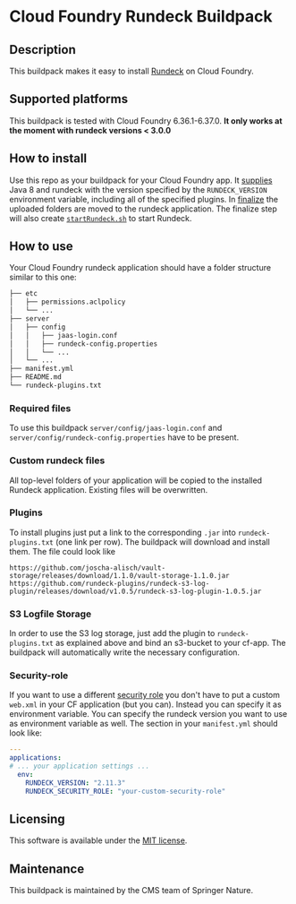 # Cloud Foundry Rundeck Buildpack

## Description
This buildpack makes it easy to install [Rundeck](https://www.rundeck.com/open-source) on Cloud Foundry. 

## Supported platforms
This buildpack is tested with Cloud Foundry 6.36.1-6.37.0. **It only works at the moment with rundeck versions < 3.0.0**

## How to install
Use this repo as your buildpack for your Cloud Foundry app. It [supplies](/bin/supply) Java 8 and rundeck with the version specified by the `RUNDECK_VERSION` environment variable, including all of the specified plugins. In [finalize](/bin/finalize) the uploaded folders are moved to the rundeck application. The finalize step will also create [`startRundeck.sh`](startRundeck.sh) to start Rundeck. 

## How to use
Your Cloud Foundry rundeck application should have a folder structure similar to this one:
```bash
├── etc
│   ├── permissions.aclpolicy
│   └── ...
├── server
│   ├── config
│   │   ├── jaas-login.conf
│   │   ├── rundeck-config.properties
│   │   └── ...
│   └── ...
├── manifest.yml
├── README.md
└── rundeck-plugins.txt

```
### Required files
To use this buildpack `server/config/jaas-login.conf` and `server/config/rundeck-config.properties` have to be present. 

### Custom rundeck files 
All top-level folders of your application will be copied to the installed Rundeck application. Existing files will be overwritten. 

### Plugins
To install plugins just put a link to the corresponding `.jar` into `rundeck-plugins.txt` (one link per row). The buildpack will download and install them. The file could look like

```
https://github.com/joscha-alisch/vault-storage/releases/download/1.1.0/vault-storage-1.1.0.jar
https://github.com/rundeck-plugins/rundeck-s3-log-plugin/releases/download/v1.0.5/rundeck-s3-log-plugin-1.0.5.jar
```

### S3 Logfile Storage
In order to use the S3 log storage, just add the plugin to `rundeck-plugins.txt` as explained above and bind an s3-bucket to your cf-app. The buildpack will automatically write the necessary configuration.

### Security-role
If you want to use a different [security role](http://rundeck.org/docs/administration/authenticating-users.html#security-role) you don't have to put a custom `web.xml` in your CF application (but you can). Instead you can specify it as environment variable. You can specify the rundeck version you want to use as environment variable as well. The section in your `manifest.yml` should look like: 

```yaml
---
applications:
# ... your application settings ...
  env:
    RUNDECK_VERSION: "2.11.3"
    RUNDECK_SECURITY_ROLE: "your-custom-security-role"
```

## Licensing 
This software is available under the [MIT license](LICENSE).

## Maintenance
This buildpack is maintained by the CMS team of Springer Nature.
